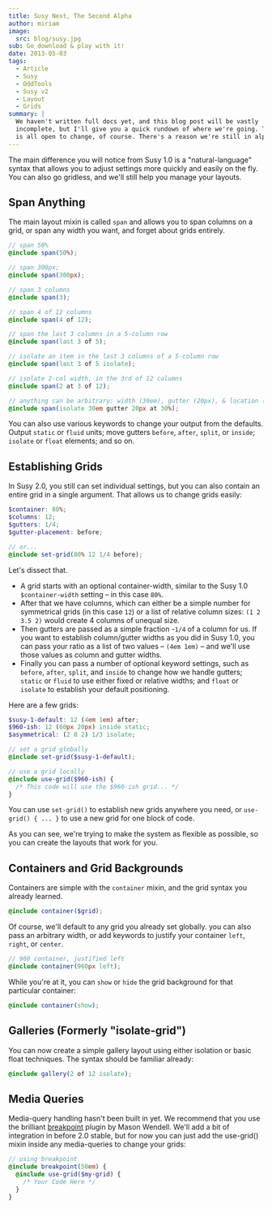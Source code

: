 ```yaml
---
title: Susy Next, The Second Alpha
author: miriam
image:
  src: blog/susy.jpg
sub: Go download & play with it!
date: 2013-05-03
tags:
  - Article
  - Susy
  - OddTools
  - Susy v2
  - Layout
  - Grids
summary: |
  We haven't written full docs yet, and this blog post will be vastly
  incomplete, but I'll give you a quick rundown of where we're going. This
  is all open to change, of course. There's a reason we're still in alpha.
---
```


The main difference you will notice from Susy 1.0 is a
"natural-language" syntax that allows you to adjust settings more
quickly and easily on the fly. You can also go gridless, and we'll still
help you manage your layouts.

## Span Anything

The main layout mixin is called `span` and allows you to span columns on
a grid, or span any width you want, and forget about grids entirely.

```scss
// span 50%
@include span(50%);

// span 300px;
@include span(300px);

// span 3 columns
@include span(3);

// span 4 of 12 columns
@include span(4 of 12);

// span the last 3 columns in a 5-column row
@include span(last 3 of 5);

// isolate an item in the last 3 columns of a 5-column row
@include span(last 3 of 5 isolate);

// isolate 2-col width, in the 3rd of 12 columns
@include span(2 at 3 of 12);

// anything can be arbitrary: width (30em), gutter (20px), & location (30%)!
@include span(isolate 30em gutter 20px at 30%);
```

You can also use various keywords to change your output from the
defaults. Output `static` or `fluid` units; move gutters `before`,
`after`, `split`, or `inside`; `isolate` or `float` elements; and so on.

## Establishing Grids

In Susy 2.0, you still can set individual settings, but you can also
contain an entire grid in a single argument. That allows us to change
grids easily:

```scss
$container: 80%;
$columns: 12;
$gutters: 1/4;
$gutter-placement: before;

// or...
@include set-grid(80% 12 1/4 before);
```

Let's dissect that.

- A grid starts with an optional container-width, similar to the Susy
  1.0 `$container-width` setting – in this case `80%`.
- After that we have columns, which can either be a simple number for
  symmetrical grids (in this case `12`) or a list of relative column
  sizes: `(1 2 3.5 2)` would create 4 columns of unequal size.
- Then gutters are passed as a simple fraction -`1/4` of a column for
  us. If you want to establish column/gutter widths as you did in Susy
  1.0, you can pass your ratio as a list of two values – `(4em 1em)` –
  and we'll use those values as column and gutter widths.
- Finally you can pass a number of optional keyword settings, such as
  `before`, `after`, `split`, and `inside` to change how we handle
  gutters; `static` or `fluid` to use either fixed or relative widths;
  and `float` or `isolate` to establish your default positioning.

Here are a few grids:

```scss
$susy-1-default: 12 (4em 1em) after;
$960-ish: 12 (60px 20px) inside static;
$asymmetrical: (2 8 2) 1/3 isolate;

// set a grid globally
@include set-grid($susy-1-default);

// use a grid locally
@include use-grid($960-ish) {
  /* This code will use the $960-ish grid... */
}
```

You can use `set-grid()` to establish new grids anywhere you need, or
`use-grid() { ... }` to use a new grid for one block of code.

As you can see, we're trying to make the system as flexible as possible,
so you can create the layouts that work for you.

## Containers and Grid Backgrounds

Containers are simple with the `container` mixin, and the grid syntax
you already learned.

```scss
@include container($grid);
```

Of course, we'll default to any grid you already set globally. you can
also pass an arbitrary width, or add keywords to justify your container
`left`, `right`, or `center`.

```scss
// 960 container, justified left
@include container(960px left);
```

While you're at it, you can `show` or `hide` the grid background for
that particular container:

```scss
@include container(show);
```

## Galleries (Formerly "isolate-grid")

You can now create a simple gallery layout using either isolation or
basic float techniques. The syntax should be familiar already:

```scss
@include gallery(2 of 12 isolate);
```

## Media Queries

Media-query handling hasn't been built in yet. We recommend that you use
the brilliant [breakpoint] plugin by Mason Wendell. We'll add a bit of
integration in before 2.0 stable, but for now you can just add the <span
class="title-ref">use-grid()</span> mixin inside any media-queries to
change your grids:

```scss
// using breakpoint
@include breakpoint(50em) {
  @include use-grid($my-grid) {
    /* Your Code Here */
  }
}
```

[breakpoint]: https://github.com/at-import/breakpoint
